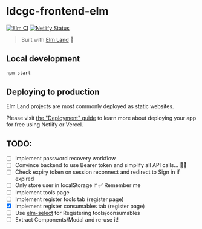 # ldcgc-frontend-elm

[![Elm CI](https://github.com/ldcinventory/ldcgc-frontend-elm/workflows/Elm%20CI/badge.svg)](https://github.com/ldcinventory/ldcgc-frontend-elm/actions)
[![Netlify Status](https://api.netlify.com/api/v1/badges/433924af-2aa7-45a8-9ec7-300c96277e87/deploy-status)](https://app.netlify.com/sites/ldcgc-frontend/deploys)

> Built with [Elm Land](https://elm.land) 🌈

## Local development

```bash
npm start
```

## Deploying to production

Elm Land projects are most commonly deployed as static websites.

Please visit [the "Deployment" guide](https://elm.land/guide/deploying) to learn more
about deploying your app for free using Netlify or Vercel.

## TODO:

- [ ] Implement password recovery workflow
- [ ] Convince backend to use Bearer token and simplify all API calls... 🙏🏻
- [ ] Check expiry token on session reconnect and redirect to Sign in if expired
- [ ] Only store user in localStorage if ✅ Remember me
- [ ] Implement tools page
- [ ] Implement register tools tab (register page)
- [x] Implement register consumables tab (register page)
- [ ] Use [elm-select](https://github.com/sporto/elm-select/tree/6.2.1) for Registering tools/consumables
- [ ] Extract Components/Modal and re-use it!
